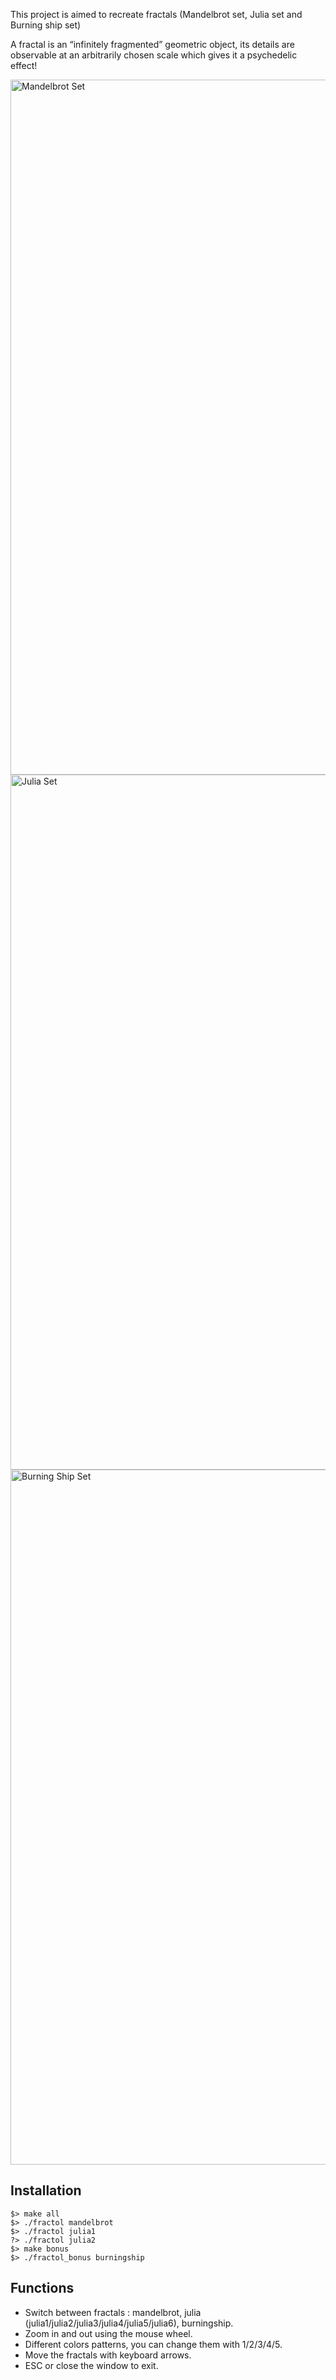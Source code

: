 This project is aimed to recreate fractals (Mandelbrot set, Julia set and Burning ship set)

A fractal is an “infinitely fragmented” geometric object, its details are observable at an arbitrarily chosen scale which gives it a psychedelic effect!

<img width="1112" alt="Mandelbrot Set" src="https://user-images.githubusercontent.com/71272647/162625303-8b152501-049f-4159-89cb-68fcc3f1ece2.png">

<img width="1112" alt="Julia Set" src="https://user-images.githubusercontent.com/71272647/162625309-499e4cab-3a6c-4f12-a704-cd0a44a98116.png">

<img width="1112" alt="Burning Ship Set" src="https://user-images.githubusercontent.com/71272647/162625315-4681d7a4-23d3-40d2-a031-2eb92a17c84a.png">

## Installation
```
$> make all
$> ./fractol mandelbrot
$> ./fractol julia1
?> ./fractol julia2
$> make bonus
$> ./fractol_bonus burningship
```

## Functions
* Switch between fractals : mandelbrot, julia (julia1/julia2/julia3/julia4/julia5/julia6), burningship.
* Zoom in and out using the mouse wheel.
* Different colors patterns, you can change them with 1/2/3/4/5.
* Move the fractals with keyboard arrows.
* ESC or close the window to exit.
